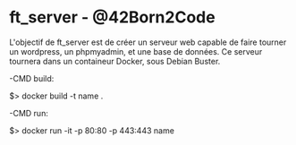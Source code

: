 # ft_server - @42Born2Code

L'objectif de ft_server est de créer un serveur web capable de faire tourner un wordpress, un phpmyadmin, et une base de données. Ce serveur tournera dans un containeur Docker, sous Debian Buster.

-CMD build: 

 $> docker build -t name .
 
-CMD run:

$> docker run -it -p 80:80 -p 443:443 name
